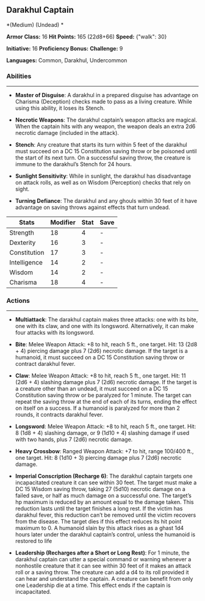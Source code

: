 ## Darakhul Captain
*(Medium) (Undead) *

**Armor Class:** 16
**Hit Points:** 165 (22d8+66)
**Speed:** {"walk": 30}

**Initiative:** 16
**Proficiency Bonus:**
**Challenge:** 9

**Languages:** Common, Darakhul, Undercommon

### Abilities
 --- 
- **Master of Disguise**: A darakhul in a prepared disguise has advantage on Charisma (Deception) checks made to pass as a living creature. While using this ability, it loses its Stench.

- **Necrotic Weapons**: The darakhul captain’s weapon attacks are magical. When the captain hits with any weapon, the weapon deals an extra 2d6 necrotic damage (included in the attack).

- **Stench**: Any creature that starts its turn within 5 feet of the darakhul must succeed on a DC 15 Constitution saving throw or be poisoned until the start of its next turn. On a successful saving throw, the creature is immune to the darakhul’s Stench for 24 hours.

- **Sunlight Sensitivity**: While in sunlight, the darakhul has disadvantage on attack rolls, as well as on Wisdom (Perception) checks that rely on sight.

- **Turning Defiance**: The darakhul and any ghouls within 30 feet of it have advantage on saving throws against effects that turn undead.



| Stats | Modifier | Stat | Save
| ---- | ---- | ---- | ---- |
| Strength | 18 | 4 | - |
| Dexterity | 16 | 3 | - |
| Constitution | 17 | 3 | - |
| Intelligence | 14 | 2 | - |
| Wisdom | 14 | 2 | - |
| Charisma | 18 | 4 | - |

### Actions
 --- 
- **Multiattack**: The darakhul captain makes three attacks: one with its bite, one with its claw, and one with its longsword. Alternatively, it can make four attacks with its longsword.

- **Bite**: Melee Weapon Attack: +8 to hit, reach 5 ft., one target. Hit: 13 (2d8 + 4) piercing damage plus 7 (2d6) necrotic damage. If the target is a humanoid, it must succeed on a DC 15 Constitution saving throw or contract darakhul fever.

- **Claw**: Melee Weapon Attack: +8 to hit, reach 5 ft., one target. Hit: 11 (2d6 + 4) slashing damage plus 7 (2d6) necrotic damage. If the target is a creature other than an undead, it must succeed on a DC 15 Constitution saving throw or be paralyzed for 1 minute. The target can repeat the saving throw at the end of each of its turns, ending the effect on itself on a success. If a humanoid is paralyzed for more than 2 rounds, it contracts darakhul fever.

- **Longsword**: Melee Weapon Attack: +8 to hit, reach 5 ft., one target. Hit: 8 (1d8 + 4) slashing damage, or 9 (1d10 + 4) slashing damage if used with two hands, plus 7 (2d6) necrotic damage.

- **Heavy Crossbow**: Ranged Weapon Attack: +7 to hit, range 100/400 ft., one target. Hit: 8 (1d10 + 3) piercing damage plus 7 (2d6) necrotic damage.

- **Imperial Conscription (Recharge 6)**: The darakhul captain targets one incapacitated creature it can see within 30 feet. The target must make a DC 15 Wisdom saving throw, taking 27 (5d10) necrotic damage on a failed save, or half as much damage on a successful one. The target’s hp maximum is reduced by an amount equal to the damage taken. This reduction lasts until the target finishes a long rest. If the victim has darakhul fever, this reduction can’t be removed until the victim recovers from the disease. The target dies if this effect reduces its hit point maximum to 0. A humanoid slain by this attack rises as a ghast 1d4 hours later under the darakhul captain’s control, unless the humanoid is restored to life

- **Leadership (Recharges after a Short or Long Rest)**: For 1 minute, the darakhul captain can utter a special command or warning whenever a nonhostile creature that it can see within 30 feet of it makes an attack roll or a saving throw. The creature can add a d4 to its roll provided it can hear and understand the captain. A creature can benefit from only one Leadership die at a time. This effect ends if the captain is incapacitated.

